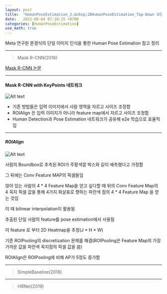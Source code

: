 ```yaml
---
layout: post
title:  "HumanPoseEstimation_2.&nbsp;2DHumanPoseEstimation_Top-Down 모델"
date:   2022-08-04 07:18:15 +0700
categories: [HumanPoseEstimation]
use_math: true
---
```


Meta 연구원 문경식의 단일 이미지 인식을 통한 Human Pose Estimation 참고 정리

---

> Mask R-CNN(2016)

[Mask R-CNN 논문](https://arxiv.org/abs/1703.06870v3)

---

#### Mask R-CNN with KeyPoints 네트워크

![Alt text](http://leesangwon0114.github.io/static/img/HumanPoseEstimation/2.1.png)

- 기존 방법들은 입력 이미지에서 사람 영역을 자르고 사이즈 조정함
- ROIAlign 은 입력 이미지가 아니라 feature map에서 자르고 사이즈 조정함
- Human Detection과 Pose Estimation 네트워크가 공유해 e2e 학습으로 효율적임

---

##### ROIAlign

![Alt text](http://leesangwon0114.github.io/static/img/HumanPoseEstimation/2.2.png)

사람의 Boundbox로 추측된 ROI가 주황색깔 박스와 깉이 예측했다고 가정함

그 뒤에는 Conv Feature MAP의 픽셀들임

앉아 있는 사람의 4 * 4 Feature Map을 얻고 싶다할 때 뒤의 Conv Feature Map의 4 꼭지 픽셀 값을 통해 4가지 화살표로 향하는 파란색 점의 4 * 4 Feature Map 을 얻는 것임

이 때 bilinear interpolation이 활용됨

추출된 단일 사람의 feature를 pose estimation에서 사용됨

이 feature 로 부터 2D Heatmap을 추정(J * H * W)

기존 ROIPooling의 discretization 문제를 해결(ROIPooling은 Feature Map의 가장 가까운 값을 파란색 꼭지점의 픽셀 값을 씀)

ROIAlign은 ROIPooling에 비해 AP가 5정도 증가함

---

> SimpleBaseline(2018)

---

> HRNet(2019)